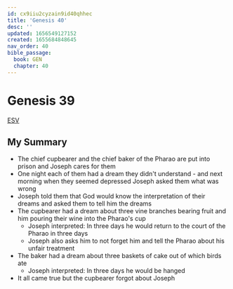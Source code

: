 ```yaml
---
id: cx9iiu2cyzain9id40qhhec
title: 'Genesis 40'
desc: ''
updated: 1656549127152
created: 1655684848645
nav_order: 40
bible_passage:
  book: GEN
  chapter: 40
---
```


# Genesis 39

[ESV](https://www.biblegateway.com/passage/?search=genesis+40&version=ESV)

## My Summary
- The chief cupbearer and the chief baker of the Pharao are put into prison and Joseph cares for them
- One night each of them had a dream they didn't understand - and next morning when they seemed depressed Joseph asked
  them what was wrong
- Joseph told them that God would know the interpretation of their dreams and asked them to tell him the dreams
- The cupbearer had a dream about three vine branches bearing fruit and him pouring their wine into the Pharao's cup
  - Joseph interpreted: In three days he would return to the court of the Pharao in three days
  - Joseph also asks him to not forget him and tell the Pharao about his unfair treatment
- The baker had a dream about three baskets of cake out of which birds ate
  - Joseph interpreted: In three days he would be hanged
- It all came true but the cupbearer forgot about Joseph
